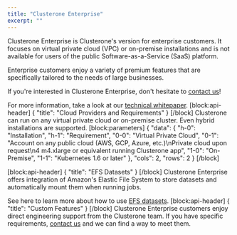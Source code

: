 ```yaml
---
title: "Clusterone Enterprise"
excerpt: ""
---
```

Clusterone Enterprise is Clusterone's version for enterprise customers. It focuses on virtual private cloud (VPC) or on-premise installations and is not available for users of the public Software-as-a-Service (SaaS) platform.

Enterprise customers enjoy a variety of premium features that are specifically tailored to the needs of large businesses.

If you're interested in Clusterone Enterprise, don't hesitate to [contact us](https://clusterone.com/contact)!

For more information, take a look at our [technical whitepaper](https://www.dropbox.com/s/xuyrv2ic7a33bmq/Clusterone-Whitepaper-Technical-PDF.pdf?dl=0).
[block:api-header]
{
  "title": "Cloud Providers and Requirements"
}
[/block]
Clusterone can run on any virtual private cloud or on-premise cluster. Even hybrid installations are supported.
[block:parameters]
{
  "data": {
    "h-0": "Installation",
    "h-1": "Requirement",
    "0-0": "Virtual Private Cloud",
    "0-1": "Account on any public cloud (AWS, GCP, Azure, etc.)\nPrivate cloud upon request\n4 m4.xlarge or equivalent running Clusterone app",
    "1-0": "On-Premise",
    "1-1": "Kubernetes 1.6 or later"
  },
  "cols": 2,
  "rows": 2
}
[/block]

[block:api-header]
{
  "title": "EFS Datasets"
}
[/block]
Clusterone Enterprise offers integration of Amazon's Elastic File System to store datasets and automatically mount them when running jobs. 

See here to learn more about how to use [EFS datasets](doc:efs).
[block:api-header]
{
  "title": "Custom Features"
}
[/block]
Clusterone Enterprise customers enjoy direct engineering support from the Clusterone team. If you have specific requirements, [contact us](https://clusterone.com/contact) and we can find a way to meet them.